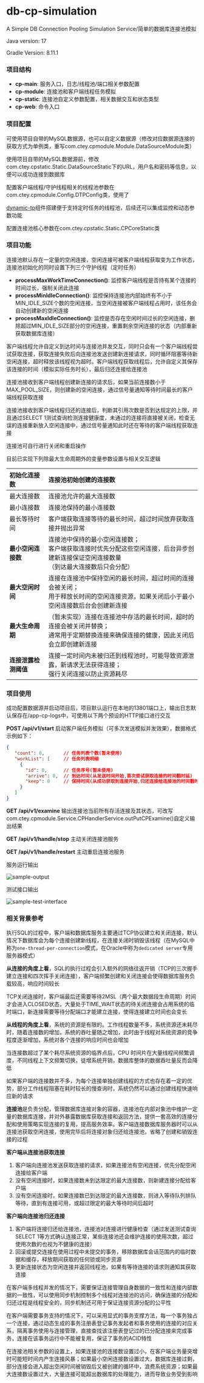 # db-cp-simulation
 A Simple DB Connection Pooling Simulation Service/简单的数据库连接池模拟

Java version: 17

Gradle Version: 8.11.1

### 项目结构

- **cp-main**: 服务入口，日志/线程池/端口相关参数配置
- **cp-module**: 连接池和客户端线程任务模拟
- **cp-static**: 连接池自定义参数配置，相关数据交互和状态类型
- **cp-web**: 命令入口

### 项目配置

可使用项目自带的MySQL数据源，也可以自定义数据源（修改对应数据源连接的获取方式为单例类，重写com.ctey.cpmodule.Module.DataSourceModule类）

使用项目自带的MySQL数据源前，修改com.ctey.cpstatic.Static.DataSourceStatic下的URL，用户名和密码等信息，以便可以成功连接到数据库

配置客户端线程/守护线程相关的线程池参数在com.ctey.cpmodule.Config.DTPConfig类，使用了

[dynamic-tp](https://github.com/dromara/dynamic-tp)组件搭建便于支持定时任务的线程池，后续还可以集成监控和动态参数功能

配置连接池核心参数在com.ctey.cpstatic.Static.CPCoreStatic类

### 项目功能

连接池默认存在一定量的空闲连接，空闲连接可被客户端线程获取变为工作状态，连接池初始化的同时设置下列三个守护线程（定时任务）

- **processMaxWorkTimeConnection()**: 监控客户端线程是否持有某个连接的时间过长，强制关闭此连接
- **processMinIdleConnection()**: 监控保持连接池内部始终有不小于MIN_IDLE_SIZE个数的空闲连接，当空闲连接被客户端线程占用时，该任务会自动创建新的空闲连接
- **processMaxIdleConnection()**: 监控是否存在空闲时间过长的空闲连接，删除超过MIN_IDLE_SIZE部分的空闲连接，重置剩余空闲连接的状态（内部重新获取数据库连接）

客户端线程允许自定义到达时间与连接池并发交互，同时只会有一个客户端线程尝试获取连接，获取连接失败后向连接池发送创建新连接请求，同时循环阻塞等待新空闲连接，超时释放该线程视为超时。客户端线程获取线程后，允许自定义其保存该连接的时间（模拟实际任务时长），最后归还连接给连接池

连接池接收到客户端线程创建新连接的请求后，如果当前连接数小于MAX_POOL_SIZE，则创建新的空闲连接，通过信号量通知等待时间最长的客户端线程获取连接

连接池接收到客户端线程归还的连接后，判断其引用次数是否到达规定的上限，并且通过SELECT 1测试查询检测连接健康度，未通过的连接将直接被关闭，检查无误的连接重新放入空闲连接中，通过信号量通知此时还在等待的客户端线程获取连接

连接池可自行进行关闭和重启操作

目前已实现下列除最大生命周期外的变量参数设置与相关交互逻辑

| 初始化连接数         | 连接池初始创建的连接数                                       |
| :------------------- | :----------------------------------------------------------- |
| 最大连接数           | 连接池允许的最大连接数                                       |
| 最小连接数           | 连接池保持的最小连接数                                       |
| 最长等待时间         | 客户端获取连接等待的最长时间，超过时间放弃获取连接并抛出异常 |
| **最小空闲连接数**   | 连接池中保持的最小空闲连接数；<br>客户端获取连接时优先分配这些空闲连接，后台异步创建新连接保证空闲连接数量<br>（到达最大连接数后只会分配） |
| **最大空闲时间**     | 连接在连接池中保持空闲的最长时间，超过时间的连接会被关闭；<br>用于释放长时间的空闲连接资源，如果关闭后小于最小空闲连接数后台会创建新连接 |
| **最大生命周期**     | （暂未实现）连接在连接池中存活的最长时间，超时的连接会被关闭并替换；<br>通常用于定期替换连接来确保连接的健康，因此关闭后会立即创建新连接 |
| **连接泄露检测阈值** | 连接一定时间内未被归还到线程池时，可能导致资源泄露，新请求无法获得连接；<br>强行关闭连接以防止资源耗尽 |

### 项目使用

成功配置数据源并启动项目后，项目默认运行在本地的13801端口上，输出日志默认保存在/app-cp-logs中，可使用以下两个预设的HTTP接口进行交互

**POST /api/v1/start** 启动客户端任务模拟（可多次发送模拟并发效果），数据格式示例如下：

```json
{
   "count": 0,       // 任务列表个数(暂未使用)
   "workList": [     // 任务列表明细
     {
       "id": 0,      // 任务序号(暂未使用)
       "arrive": 0,  // 到达时间(从发送时间开始,首次尝试获取连接的时间戳时延)
       "keep": 0     // 保持时间(从成功获取到连接开始,归还连接给连接池的时间戳时延)
     }
   ]
}
```

**GET /api/v1/examine** 输出连接池当前所有存活连接及其状态，可改写com.ctey.cpmodule.Service.CPHandlerService.outPutCPExamine()自定义输出结果

**GET /api/v1/handle/stop** 主动关闭连接池服务

**GET /api/v1/handle/restart** 主动重启连接池服务

服务运行输出

![sample-output](https://github.com/CANDYFLOSSKKI/db-jdbc-cp/raw/main/public/sample-output.png)

测试接口输出

![sample-test-interface](https://github.com/CANDYFLOSSKKI/db-jdbc-cp/raw/main/public/sample-test-interface.png)

### 相关背景参考

执行SQL的过程中，客户端和数据库服务主要通过TCP协议建立和关闭连接，默认情况下数据库会为每个连接创建新线程，在连接关闭时销毁该线程（在MySQL中称为`one-thread-per-connection`模式，在Oracle中称为`dedicated server`专用服务器模式）

**从连接的角度上看**，SQL的执行过程会引入额外的网络往返开销（TCP的三次握手建立连接和四次挥手关闭连接），客户端频繁创建和关闭连接会使得数据库服务负载较高，响应时间较长

TCP关闭连接时，客户端最后还需要等待2MSL（两个最大数据段生命周期）时间才会进入CLOSED状态，大量处于TIME_WAIT状态的待关闭连接会占用系统的临时端口，新连接需要等待分配端口才能建立连接，使得连接建立时间也会变长

**从线程的角度上看**，系统的资源是有限的。工作线程数量不多，系统资源还未耗尽时，随着连接数的增加，系统的吞吐量随之增加，此时由于线程对系统资源的竞争程度逐渐增加，系统对各个连接的响应时间也会增加

当连接数超过了某个耗尽系统资源的临界点后，CPU 时间片在大量线程间频繁调度，不同线程上下文频繁切换，徒增系统开销，数据库整体的数据吞吐量反而会降低

如果客户端的连接数并不多，为每个连接单独创建线程的方式也存在着一定的优势，部分工作线程阻塞在耗时较长的慢查询时，系统仍然可以通过创建线程快速响应新的请求

**连接池**是负责分配，管理数据库连接对象的容器，连接池在内部对象池中维护一定量的数据库连接，并对外暴露数据库获取连接和返回方法，提供一套高效的连接分配和使用策略实现连接的复用，提高服务效率。客户端连接数据库服务器时可以从连接池获取空闲连接，使用完毕后将连接对象归还给连接池，省略了创建和销毁连接的过程

**客户端从连接池获取连接**

1. 客户端向连接池发送获取连接的请求，如果连接池有空闲连接，优先分配空闲连接给客户端
2. 没有空闲连接时，如果连接数未到达限定的最大连接数，则新建连接分配给客户端
3. 没有空闲连接时，如果连接数已到达限定的最大连接数，则进入等待队列排队等待，直到有连接可用，或超过限定的最大等待时间后超时

**客户端向连接池归还连接**

1. 客户端将连接归还给连接池，连接池对连接进行健康检查（通过发送测试查询SELECT 1等方式确认连接正常，某些连接池还会维护连接的使用次数，超过使用次数的也视为不健康的连接）
2. 回滚或提交连接在使用过程中未提交的事务，移除数据库会话范围内的临时数据和缓存，释放期间获取的任何锁或同步资源
3. 更新连接状态为空闲连接并返回线程池，如果有等待连接的请求则通知其获取连接

在客户端多线程并发的情况下，需要保证连接管理自身数据的一致性和连接内部数据的一致性，可以使用同步机制控制多个线程对连接池的访问，确保连接的分配和归还过程是线程安全的，同步机制还可用于保证连接资源分配的公平性

在客户端需要事务支持的情况下，可以采用显式的事务支撑方法，每一个事务独占一个连接，通过动态生成的事务注册表登记事务发起者和事务使用的连接的对应关系，隔离事务使用与连接管理，直接查找该注册表登记过的已分配连接来完成事务，连接在该事务运行中不能被复用，保证了事务的ACID特性

在连接池相关参数的设置上，如果连接池的连接数设置过小，在客户端业务量突增时可能短时间内产生连接风暴；如果最小空闲连接数设置过大，数据库连接过剩，部分连接会进入超出空闲时间被销毁后又被创建的循环中，浪费系统资源；如果最大连接数设置过大，大量连接可能超出数据库的处理能力，进而导致业务受到影响

